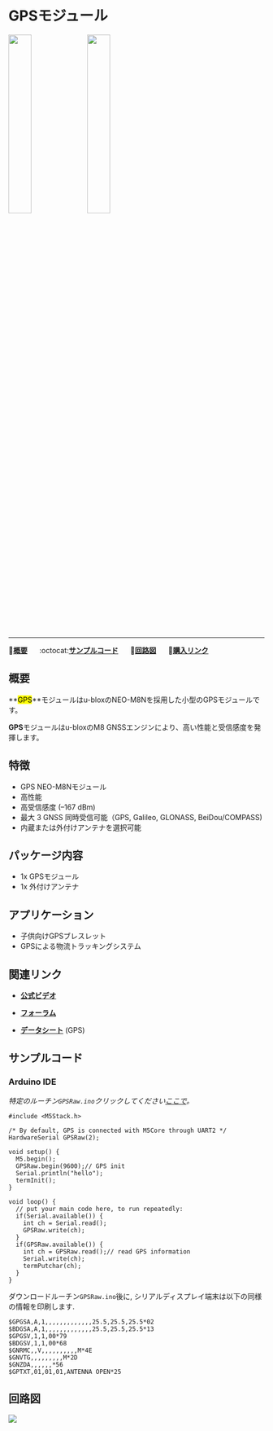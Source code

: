 # GPSモジュール

<img src="assets/img/product_pics/module/module_gps_01.png" width="30%" height="30%"> <img src="assets/img/product_pics/module/module_gps_02.png" width="30%" height="30%">

***

:memo:**[概要](#概要)**&nbsp;&nbsp;&nbsp;&nbsp;&nbsp;&nbsp;:octocat:**[サンプルコード](#サンプルコード)**&nbsp;&nbsp;&nbsp;&nbsp;&nbsp;&nbsp;:electric_plug:**[回路図](#回路図)**&nbsp;&nbsp;&nbsp;&nbsp;&nbsp;&nbsp;🛒**[購入リンク](https://www.aliexpress.com/store/product/M5Stack-gps-mcx-iot-arduino-ESP32/3226069_32840757048.html)**

## 概要

**<mark>GPS</mark>**モジュールはu-bloxのNEO-M8Nを採用した小型のGPSモジュールです。

**GPS**モジュールはu-bloxのM8 GNSSエンジンにより、高い性能と受信感度を発揮します。

## 特徴

- GPS NEO-M8Nモジュール
- 高性能
- 高受信感度 (–167 dBm)
- 最大 3 GNSS 同時受信可能（GPS, Galileo, GLONASS, BeiDou/COMPASS)
- 内蔵または外付けアンテナを選択可能

## パッケージ内容

- 1x GPSモジュール
- 1x 外付けアンテナ

## アプリケーション

- 子供向けGPSブレスレット
- GPSによる物流トラッキングシステム

## 関連リンク

- **[公式ビデオ](https://www.youtube.com/channel/UCozgFVglWYQXbvTmGyS739w)**

- **[フォーラム](http://forum.m5stack.com/)**

- **[データシート](https://www.u-blox.com/zh/product/neo-m8-series)** (GPS)

## サンプルコード

### Arduino IDE

*特定のルーチン`GPSRaw.ino`クリックしてください[ここで](https://github.com/m5stack/M5-ProductExampleCodes/tree/master/Module/GPS/Arduino)。*

```arduino
#include <M5Stack.h>

/* By default, GPS is connected with M5Core through UART2 */
HardwareSerial GPSRaw(2);

void setup() {
  M5.begin();
  GPSRaw.begin(9600);// GPS init
  Serial.println("hello");
  termInit();
}

void loop() {
  // put your main code here, to run repeatedly:
  if(Serial.available()) {
    int ch = Serial.read();
    GPSRaw.write(ch);
  }
  if(GPSRaw.available()) {
    int ch = GPSRaw.read();// read GPS information
    Serial.write(ch);
    termPutchar(ch);
  }
}
```

ダウンロードルーチン`GPSRaw.ino`後に, シリアルディスプレイ端末は以下の同様の情報を印刷します.

```
$GPGSA,A,1,,,,,,,,,,,,,25.5,25.5,25.5*02
$BDGSA,A,1,,,,,,,,,,,,,25.5,25.5,25.5*13
$GPGSV,1,1,00*79
$BDGSV,1,1,00*68
$GNRMC,,V,,,,,,,,,,M*4E
$GNVTG,,,,,,,,,M*2D
$GNZDA,,,,,,*56
$GPTXT,01,01,01,ANTENNA OPEN*25
```

## 回路図

<img src="assets/img/product_pics/module/gps_sch.png">
